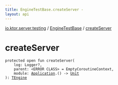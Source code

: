 ```yaml
---
title: EngineTestBase.createServer - 
layout: api
---
```


<div class='api-docs-breadcrumbs'><a href="../index.html">io.ktor.server.testing</a> / <a href="index.html">EngineTestBase</a> / <a href="./create-server.html">createServer</a></div>

# createServer

<div class="signature"><code><span class="keyword">protected</span> <span class="keyword">open</span> <span class="keyword">fun </span><span class="identifier">createServer</span><span class="symbol">(</span><br/>&nbsp;&nbsp;&nbsp;&nbsp;<span class="parameterName" id="io.ktor.server.testing.EngineTestBase$createServer(org.slf4j.Logger, , kotlin.Function1((io.ktor.application.Application, kotlin.Unit)))/log">log</span><span class="symbol">:</span>&nbsp;<span class="identifier">Logger</span><span class="symbol">?</span><span class="symbol">, </span><br/>&nbsp;&nbsp;&nbsp;&nbsp;<span class="parameterName" id="io.ktor.server.testing.EngineTestBase$createServer(org.slf4j.Logger, , kotlin.Function1((io.ktor.application.Application, kotlin.Unit)))/parent">parent</span><span class="symbol">:</span>&nbsp;<span class="identifier">&lt;ERROR CLASS&gt;</span>&nbsp;<span class="symbol">=</span>&nbsp;EmptyCoroutineContext<span class="symbol">, </span><br/>&nbsp;&nbsp;&nbsp;&nbsp;<span class="parameterName" id="io.ktor.server.testing.EngineTestBase$createServer(org.slf4j.Logger, , kotlin.Function1((io.ktor.application.Application, kotlin.Unit)))/module">module</span><span class="symbol">:</span>&nbsp;<a href="../../io.ktor.application/-application/index.html"><span class="identifier">Application</span></a><span class="symbol">.</span><span class="symbol">(</span><span class="symbol">)</span>&nbsp;<span class="symbol">-&gt;</span>&nbsp;<a href="https://kotlinlang.org/api/latest/jvm/stdlib/kotlin/-unit/index.html"><span class="identifier">Unit</span></a><br/><span class="symbol">)</span><span class="symbol">: </span><a href="index.html#TEngine"><span class="identifier">TEngine</span></a></code></div>
